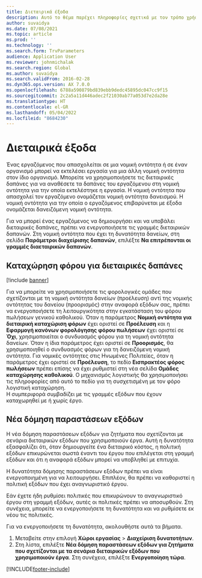 ```yaml
---
title: Διεταιρικά έξοδα
description: Αυτό το θέμα παρέχει πληροφορίες σχετικά με τον τρόπο χρήσης των ενδοεταιρικών δαπανών για την ανάθεση των δαπανών ενός εργαζόμενου στη νομική οντότητα για την οποία εκτελέστηκε η εργασία.
author: suvaidya
ms.date: 07/08/2021
ms.topic: article
ms.prod: ''
ms.technology: ''
ms.search.form: TrvParameters
audience: Application User
ms.reviewer: johnmichalak
ms.search.region: Global
ms.author: suvaidya
ms.search.validFrom: 2016-02-28
ms.dyn365.ops.version: AX 7.0.0
ms.openlocfilehash: 6788a590879bd839ebb9dedc45895dc047cc9f15
ms.sourcegitcommit: 2c2a5a11d446adec2f21030ab77a053d7e2da28e
ms.translationtype: HT
ms.contentlocale: el-GR
ms.lasthandoff: 05/04/2022
ms.locfileid: "8684230"
---
```

# <a name="intercompany-expenses"></a>Διεταιρικά έξοδα

Ένας εργαζόμενος που απασχολείται σε μια νομική οντότητα ή σε έναν οργανισμό μπορεί να εκτελέσει εργασία για μια άλλη νομική οντότητα στον ίδιο οργανισμό. Μπορείτε να χρησιμοποιήσετε τις διεταιρικές δαπάνες για να αναθέσετε τα δαπάνες του εργαζόμενου στη νομική οντότητα για την οποία εκτελέστηκε η εργασία. Η νομική οντότητα που απασχολεί τον εργαζόμενο ονομάζεται νομική οντότητα δανεισμού. Η νομική οντότητα για την οποία ο εργαζόμενος επιβαρύνεται με έξοδα ονομάζεται δανειζόμενη νομική οντότητα. 

Για να μπορεί ένας εργαζόμενος να δημιουργήσει και να υποβάλει διεταιρικές δαπάνες, πρέπει να ενεργοποιήσετε τις γραμμές διεταιρικών δαπανών. Στη νομική οντότητα που έχει τη δυνατότητα δανείων, στη σελίδα **Παράμετροι διαχείρισης δαπανών**, επιλέξτε **Να επιτρέπονται οι γραμμές διαεταιρικών δαπανών**. 

## <a name="tax-posting-for-intercompany-expenses"></a>Καταχώρηση φόρου για διεταιρικές δαπάνες

[!include [banner](../includes/banner.md)]

Για να μπορείτε να χρησιμοποιήσετε τις φορολογικές ομάδες που σχετίζονται με τη νομική οντότητα δανείων (προέλευση) αντί της νομικής οντότητας του δανείου (προορισμός) στην αναφορά εξόδων σας, πρέπει να ενεργοποιήσετε τη λειτουργικότητα στην εγκατάσταση του φόρου πωλήσεων γενικού καθολικού. Όταν η παράμετρος **Νομική οντότητα για διεταιρική καταχώριση φόρων** έχει οριστεί σε **Προέλευση** και η **Εφαρμογή κανόνων φορολόγησης φόρου πωλήσεων** έχει οριστεί σε **Όχι**, χρησιμοποιείται ο συνδυασμός φόρου για τη νομική οντότητα δανείων. Όταν η ίδια παράμετρος έχει οριστεί σε **Προορισμός**, θα χρησιμοποιηθεί ο συνδυασμός φόρων για τη δανειζόμενη νομική οντότητα. Για νομικές οντότητες στις Ηνωμένες Πολιτείες, όταν η παράμετρος έχει οριστεί σε **Προέλευση**, το πεδίο **Εισπρακτέος φόρος πωλήσεων** πρέπει επίσης να έχει ρυθμιστεί στη νέα σελίδα **Ομάδες καταχώρησης καθολικού**. Ο μηχανισμός λογιστικής θα χρησιμοποιήσει τις πληροφορίες από αυτό το πεδίο για τη συσχετισμένη με τον φόρο λογιστική καταχώρηση.   
Η συμπεριφορά συμβαδίζει με τις γραμμές εξόδων που έχουν καταχωρηθεί με ή χωρίς έργο.  

## <a name="new-expense-expression-builder"></a>Νέα δόμηση παραστάσεων εξόδων

Η νέα δόμηση παραστάσεων εξόδων για ζητήματα που σχετίζονται με σενάρια διεταιρικών εξόδων που χρησιμοποιούν έργα. Αυτή η δυνατότητα εξασφαλίζει ότι, όταν δημιουργείτε ένα διεταιρικό κόστος, η πολιτική εξόδων επικυρώνεται σωστά έναντι του έργου που επιλέγεται στη γραμμή εξόδων και ότι η αναφορά εξόδων μπορεί να υποβληθεί με επιτυχία.

Η δυνατότητα δόμησης παραστάσεων εξόδων πρέπει να είναι ενεργοποιημένη για να λειτουργήσει. Επιπλέον, θα πρέπει να καθοριστεί η πολιτική εξόδων που έχει αναγνωριστικό έργου.

Εάν έχετε ήδη ρυθμίσει πολιτικές που επικυρώνουν το αναγνωριστικό έργου στη γραμμή εξόδων, αυτές οι πολιτικές πρέπει να αποσυρθούν. Στη συνέχεια, μπορείτε να ενεργοποιήσετε τη δυνατότητα και να ρυθμίσετε εκ νέου τις πολιτικές.

Για να ενεργοποιήσετε τη δυνατότητα, ακολουθήστε αυτά τα βήματα.

1. Μεταβείτε στην επιλογή **Χώροι εργασίας** \> **Διαχείριση δυνατοτήτων**.
2. Στη λίστα, επιλέξτε **Νέα δόμηση παραστάσεων εξόδων για ζητήματα που σχετίζονται με τα σενάρια διεταιρικών εξόδων που χρησιμοποιούν έργα**. Στη συνέχεια, επιλέξτε **Ενεργοποίηση τώρα**.

[!INCLUDE[footer-include](../includes/footer-banner.md)]
